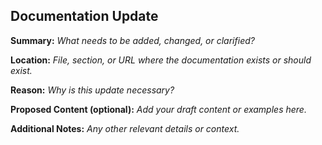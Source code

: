 ## Documentation Update

**Summary:**
_What needs to be added, changed, or clarified?_

**Location:**
_File, section, or URL where the documentation exists or should exist._

**Reason:**
_Why is this update necessary?_

**Proposed Content (optional):**
_Add your draft content or examples here._

**Additional Notes:**
_Any other relevant details or context._
